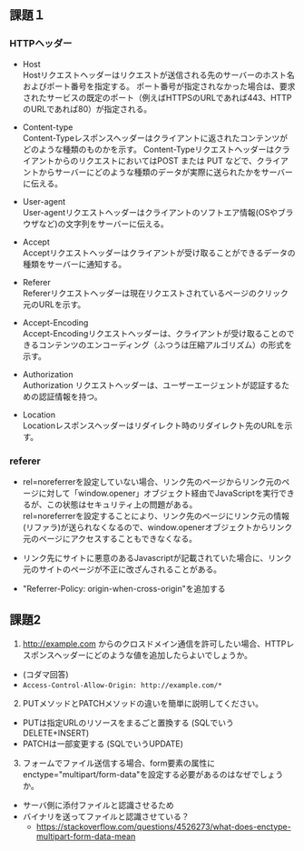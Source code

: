 ## 課題１

### HTTPヘッダー
- Host  
Hostリクエストヘッダーはリクエストが送信される先のサーバーのホスト名およびポート番号を指定する。
ポート番号が指定されなかった場合は、要求されたサービスの既定のポート（例えばHTTPSのURLであれば443、HTTPのURLであれば80）が指定される。

- Content-type  
Content-Typeレスポンスヘッダーはクライアントに返されたコンテンツがどのような種類のものかを示す。
Content-TypeリクエストヘッダーはクライアントからのリクエストにおいてはPOST または PUT などで、クライアントからサーバーにどのような種類のデータが実際に送られたかをサーバーに伝える。

- User-agent  
User-agentリクエストヘッダーはクライアントのソフトエア情報(OSやブラウザなど)の文字列をサーバーに伝える。

- Accept  
Acceptリクエストヘッダーはクライアントが受け取ることができるデータの種類をサーバーに通知する。

- Referer  
Refererリクエストヘッダーは現在リクエストされているページのクリック元のURLを示す。

- Accept-Encoding  
Accept-Encodingリクエストヘッダーは、クライアントが受け取ることのできるコンテンツのエンコーディング（ふつうは圧縮アルゴリズム）の形式を示す。

- Authorization  
Authorization リクエストヘッダーは、ユーザーエージェントが認証するための認証情報を持つ。

- Location  
Locationレスポンスヘッダーはリダイレクト時のリダイレクト先のURLを示す。 

### referer
- rel=noreferrerを設定していない場合、リンク先のページからリンク元のページに対して「window.opener」オブジェクト経由でJavaScriptを実行できるが、この状態はセキュリティ上の問題がある。  
rel=noreferrerを設定することにより、リンク先のページにリンク元の情報(リファラ)が送られなくなるので、window.openerオブジェクトからリンク元のページにアクセスすることもできなくなる。

- リンク先にサイトに悪意のあるJavascriptが記載されていた場合に、リンク元のサイトのページが不正に改ざんされることがある。

- "Referrer-Policy: origin-when-cross-origin"を追加する

## 課題2
1. http://example.com からのクロスドメイン通信を許可したい場合、HTTPレスポンスヘッダーにどのような値を追加したらよいでしょうか。
  * (コダマ回答) 
  * `Access-Control-Allow-Origin: http://example.com/*` 
2. PUTメソッドとPATCHメソッドの違いを簡単に説明してください。
  * PUTは指定URLのリソースをまるごと置換する (SQLでいうDELETE+INSERT)
  * PATCHは一部変更する (SQLでいうUPDATE)
3. フォームでファイル送信する場合、form要素の属性にenctype="multipart/form-data"を設定する必要があるのはなぜでしょうか。
  * サーバ側に添付ファイルと認識させるため
  * バイナリを送ってファイルと認識させている？
    * https://stackoverflow.com/questions/4526273/what-does-enctype-multipart-form-data-mean
